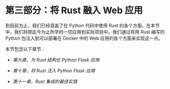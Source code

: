 # 第三部分：将 Rust 融入 Web 应用

到目前为止，我们已经涵盖了在 Python 代码中使用 Rust 的各个方面。在本节中，我们将把迄今为止所学的一切应用到实际项目中。我们通过将用 Rust 编写的 Python 包注入到可以部署在 Docker 中的 Web 应用的各个方面来实现这一点。

本节包含以下章节：

+   *第九章*，*为 Rust 结构化 Python Flask 应用*

+   *第十章*，*将 Rust 注入 Python Flask 应用*

+   *第十一章*，*Rust 集成的最佳实践*
